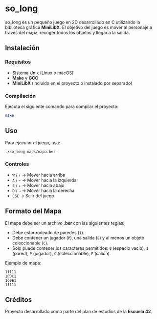 # so_long

so_long es un pequeño juego en 2D desarrollado en C utilizando la biblioteca gráfica **MiniLibX**. El objetivo del juego es mover al personaje a través del mapa, recoger todos los objetos y llegar a la salida.

## Instalación

### Requisitos
- Sistema Unix (Linux o macOS)
- **Make** y **GCC**
- **MiniLibX** (incluido en el proyecto o instalado por separado)

### Compilación
Ejecuta el siguiente comando para compilar el proyecto:
```sh
make
```

## Uso
Para ejecutar el juego, usa:
```sh
./so_long maps/mapa.ber
```

### Controles
- `W` / `↑` → Mover hacia arriba
- `A` / `←` → Mover hacia la izquierda
- `S` / `↓` → Mover hacia abajo
- `D` / `→` → Mover hacia la derecha
- `ESC` → Salir del juego

## Formato del Mapa
El mapa debe ser un archivo **.ber** con las siguientes reglas:
- Debe estar rodeado de paredes (`1`).
- Debe contener un jugador (`P`), una salida (`E`) y al menos un objeto coleccionable (`C`).
- Solo puede contener los caracteres permitidos: `0` (espacio vacío), `1` (pared), `P` (jugador), `C` (coleccionable), `E` (salida).

Ejemplo de mapa:
```
11111
1P0C1
1C0E1
11111
```

## Créditos
Proyecto desarrollado como parte del plan de estudios de la **Escuela 42**.

